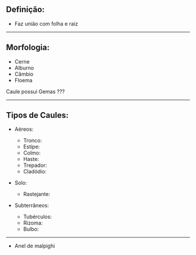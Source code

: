 ## Definição:

- Faz união com folha e raiz

---
## Morfologia:

- Cerne
- Alburno
- Câmbio
- Floema


Caule possui Gemas ???

---

## Tipos de Caules:

- Aéreos: 
	- Tronco:
	- Estipe:
	- Colmo:
	- Haste:
	- Trepador:
	- Cladódio:

- Solo:
	- Rastejante:

- Subterrâneos:
	- Tubérculos:
	- Rizoma:
	- Bulbo:

---

- Anel de malpighi